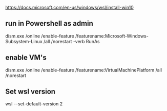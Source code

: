 
https://docs.microsoft.com/en-us/windows/wsl/install-win10

## run in Powershell as admin

dism.exe /online /enable-feature /featurename:Microsoft-Windows-Subsystem-Linux /all /norestart -verb RunAs

## enable VM's
dism.exe /online /enable-feature /featurename:VirtualMachinePlatform /all /norestart

## Set wsl version
wsl --set-default-version 2
